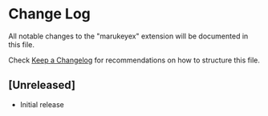 # Change Log

All notable changes to the "marukeyex" extension will be documented in this file.

Check [Keep a Changelog](http://keepachangelog.com/) for recommendations on how to structure this file.

## [Unreleased]

- Initial release